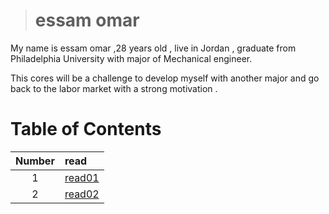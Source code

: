 ># essam omar

 My name is essam omar ,28 years old , live in Jordan , graduate from Philadelphia University with major of Mechanical engineer.  

 This cores will be a challenge to develop myself with another major and go back to the labor market with a strong  motivation .

# Table of Contents 

| Number      | read |
| :---------: | :---------- |
|      1      | [read01](read01)|
|      2      | [read02](read02)|

